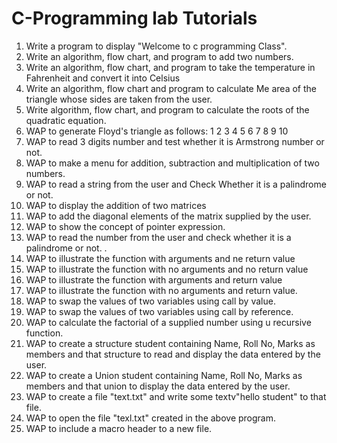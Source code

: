 # C-Programming lab Tutorials
1. Write a program to display "Welcome to c programming Class".
2. Write an algorithm, flow chart, and program to add two numbers.
3. Write an algorithm, flow chart, and program to take the temperature in Fahrenheit and convert it into Celsius
4. Write an algorithm, flow chart and program to calculate Me area of the triangle whose sides are taken from the user.
5. Write algorithm, flow chart, and program to calculate the roots of the quadratic equation.
6. WAP to generate Floyd's triangle as follows: 
   1
   2 3
   4 5 6
   7 8 9 10
7. WAP to read 3 digits number and test whether it is Armstrong number or not.
8. WAP to make a menu for addition, subtraction and multiplication of two numbers.
9. WAP to read a string from the user and Check Whether it is a palindrome or not.
10. WAP to display the addition of two matrices
11. WAP to add the diagonal elements of the matrix supplied by the user.
12. WAP to show the concept of pointer expression.
13. WAP to read the number from the user and check whether it is a palindrome or not. .
14. WAP to illustrate the function with arguments and ne return value 
15. WAP to illustrate the function with no arguments and no return value
16. WAP to illustrate the function with arguments and return value 
17. WAP to illustrate the function with no arguments and return value. 
18. WAP to swap the values of two variables using call by value.
19. WAP to swap the values of two variables using call by reference.
20. WAP to calculate the factorial of a supplied number using u recursive function.
21. WAP to create a structure student containing Name, Roll No, Marks as members and that    structure to read and display the data entered by the user.
22. WAP to create a Union student containing Name, Roll No, Marks as members and that union to display the data entered by the user.
23. WAP to create a file "text.txt" and write some textv"hello student" to that file.
24. WAP to open the file "texl.txt" created in the above program. 
25. WAP to include a macro header to a new file. 
